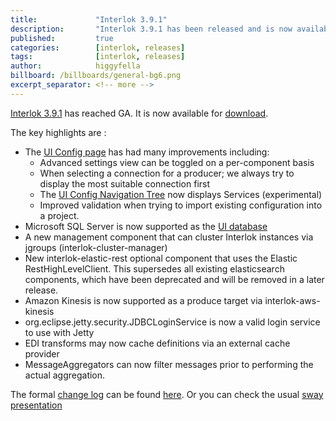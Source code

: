 ```yaml
---
title:             "Interlok 3.9.1"
description:       "Interlok 3.9.1 has been released and is now available for download."
published:         true
categories:        [interlok, releases]
tags:              [interlok, releases]
author:            higgyfella
billboard: /billboards/general-bg6.png
excerpt_separator: <!-- more -->
---
```


[Interlok 3.9.1](https://development.adaptris.net/installers/Interlok/3.9.1/) has reached GA. It is now available for [download](https://development.adaptris.net/installers/Interlok/3.9.1/).

<!-- more -->

The key highlights are : 
* The [UI Config page](https://interlok.adaptris.net/interlok-docs/#/pages/ui/ui-config) has had many improvements including:
    * Advanced settings view can be toggled on a per-component basis
    * When selecting a connection for a producer; we always try to display the most suitable connection first
    * The [UI Config Navigation Tree](https://interlok.adaptris.net/interlok-docs/#/pages/ui/ui-config-navigation-tree) now displays Services (experimental)
    * Improved validation when trying to import existing configuration into a project.
* Microsoft SQL Server is now supported as the [UI database](https://interlok.adaptris.net/interlok-docs/#/pages/ui/ui-switch-db?id=ms-sqlserver-configuration)
* A new management component that can cluster Interlok instances via jgroups (interlok-cluster-manager)
* New interlok-elastic-rest optional component that uses the Elastic RestHighLevelClient. This supersedes all existing elasticsearch components, which have been deprecated and will be removed in a later release.
* Amazon Kinesis is now supported as a produce target via interlok-aws-kinesis
* org.eclipse.jetty.security.JDBCLoginService is now a valid login service to use with Jetty
* EDI transforms may now cache definitions via an external cache provider
* MessageAggregators can now filter messages prior to performing the actual aggregation. 

The formal [change log](https://interlok.adaptris.net/interlok-docs/#/pages/overview/changelog) can be found [here](https://interlok.adaptris.net/interlok-docs/#/pages/overview/changelog). 
Or you can check the usual [sway presentation](https://sway.office.com/7qFLKMbRio7pAPXQ)
